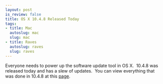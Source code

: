 ```yaml
--- 
layout: post
is_review: false
title: OS X 10.4.8 Released Today
tags: 
- title: Mac
  autoslug: mac
  slug: mac
- title: Raves
  autoslug: raves
  slug: raves
---
```


Everyone needs to power up the software update tool in OS X.  10.4.8 was released today and has a slew of updates.  You can view everything that was done in 10.4.8 at this [page](http://docs.info.apple.com/article.html?artnum=304200 "OS X 10.4.8"). 
